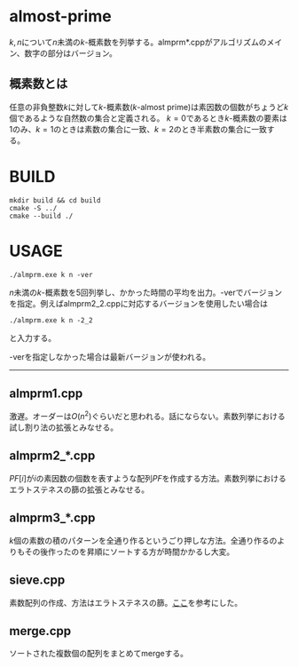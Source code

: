 # almost-prime

$k, n$について$n$未満の$k$-概素数を列挙する。almprm*.cppがアルゴリズムのメイン、数字の部分はバージョン。

## 概素数とは

任意の非負整数$k$に対して$k$-概素数($k$-almost prime)は素因数の個数がちょうど$k$個であるような自然数の集合と定義される。
$k = 0$であるとき$k$-概素数の要素は1のみ、$k=1$のときは素数の集合に一致、$k = 2$のとき半素数の集合に一致する。

# BUILD

```
mkdir build && cd build
cmake -S ../
cmake --build ./
```

# USAGE

```
./almprm.exe k n -ver
```

$n$未満の$k$-概素数を5回列挙し、かかった時間の平均を出力。-verでバージョンを指定。例えばalmprm2_2.cppに対応するバージョンを使用したい場合は

```
./almprm.exe k n -2_2
```
と入力する。

-verを指定しなかった場合は最新バージョンが使われる。

------------------------------------------

## almprm1.cpp

激遅。オーダーは$O(n^2)$ぐらいだと思われる。話にならない。素数列挙における試し割り法の拡張とみなせる。

## almprm2_*.cpp

$PF[i]$が$i$の素因数の個数を表すような配列$PF$を作成する方法。素数列挙におけるエラトステネスの篩の拡張とみなせる。

## almprm3_*.cpp

$k$個の素数の積のパターンを全通り作るというごり押しな方法。全通り作るのよりもその後作ったのを昇順にソートする方が時間かかるし大変。

## sieve.cpp

素数配列の作成、方法はエラトステネスの篩。[ここ](https://qiita.com/peria/items/a4ff4ddb3336f7b81d50)を参考にした。

## merge.cpp

ソートされた複数個の配列をまとめてmergeする。